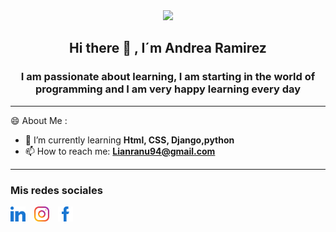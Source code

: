 <div id "header" align="center"> 
    <img src="https://media.giphy.com/media/3oKIPnAiaMCws8nOsE/giphy.gif" width="200">
    <h2 align="center"> Hi there 👋 , I´m Andrea Ramirez </h2>
    <h3 align="center"> I am passionate about learning, I am starting in the world of programming and I am very happy learning every day </h3>
</div>


---

😄 About Me : 

- 🌱 I’m currently learning  **Html, CSS, Django,python**
- 📫 How to reach me: **Lianranu94@gmail.com**


---

### Mis redes sociales

[<img src='https://github.com/lgzarturo/lgzarturo/raw/master/assets/linkedin.png' alt='LinkedIn' width='24' style='width:24px; margin-right: 10px;'/>](https://www.linkedin.com/in/andrea-ramirez22/) 
[<img src='https://github.com/lgzarturo/lgzarturo/raw/master/assets/instagram.png' alt='instagram' width='24' style='width:24px; margin-right: 10px;'/>](https://instagram.com/andrea.ramirez.13?igshid=ZDdkNTZiNTM=)
[<img src='https://github.com/lgzarturo/lgzarturo/raw/master/assets/facebook.png' alt='Facebook' width='24' style='width:24px; margin-right: 10px;'/>](https://www.facebook.com/profile.php?id=100009274962400)





